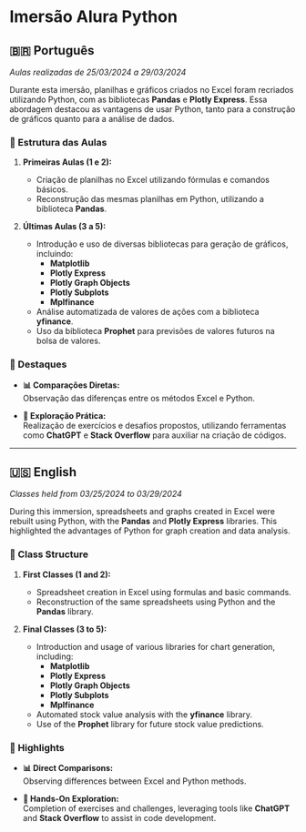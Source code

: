 # Imersão Alura Python

## 🇧🇷 Português  
*Aulas realizadas de 25/03/2024 a 29/03/2024*

Durante esta imersão, planilhas e gráficos criados no Excel foram recriados utilizando Python, com as bibliotecas **Pandas** e **Plotly Express**. Essa abordagem destacou as vantagens de usar Python, tanto para a construção de gráficos quanto para a análise de dados.

### 📌 Estrutura das Aulas

1. **Primeiras Aulas (1 e 2):**  
   - Criação de planilhas no Excel utilizando fórmulas e comandos básicos.  
   - Reconstrução das mesmas planilhas em Python, utilizando a biblioteca **Pandas**.

2. **Últimas Aulas (3 a 5):**  
   - Introdução e uso de diversas bibliotecas para geração de gráficos, incluindo:  
     - **Matplotlib**  
     - **Plotly Express**  
     - **Plotly Graph Objects**  
     - **Plotly Subplots**  
     - **Mplfinance**  
   - Análise automatizada de valores de ações com a biblioteca **yfinance**.  
   - Uso da biblioteca **Prophet** para previsões de valores futuros na bolsa de valores.

### 🌟 Destaques

- **📊 Comparações Diretas:**  
  Observação das diferenças entre os métodos Excel e Python.
  
- **🚀 Exploração Prática:**  
  Realização de exercícios e desafios propostos, utilizando ferramentas como **ChatGPT** e **Stack Overflow** para auxiliar na criação de códigos.

---

## 🇺🇸 English  
*Classes held from 03/25/2024 to 03/29/2024*

During this immersion, spreadsheets and graphs created in Excel were rebuilt using Python, with the **Pandas** and **Plotly Express** libraries. This highlighted the advantages of Python for graph creation and data analysis.

### 📌 Class Structure

1. **First Classes (1 and 2):**  
   - Spreadsheet creation in Excel using formulas and basic commands.  
   - Reconstruction of the same spreadsheets using Python and the **Pandas** library.

2. **Final Classes (3 to 5):**  
   - Introduction and usage of various libraries for chart generation, including:  
     - **Matplotlib**  
     - **Plotly Express**  
     - **Plotly Graph Objects**  
     - **Plotly Subplots**  
     - **Mplfinance**  
   - Automated stock value analysis with the **yfinance** library.  
   - Use of the **Prophet** library for future stock value predictions.

### 🌟 Highlights

- **📊 Direct Comparisons:**  
  Observing differences between Excel and Python methods.
  
- **🚀 Hands-On Exploration:**  
  Completion of exercises and challenges, leveraging tools like **ChatGPT** and **Stack Overflow** to assist in code development.
